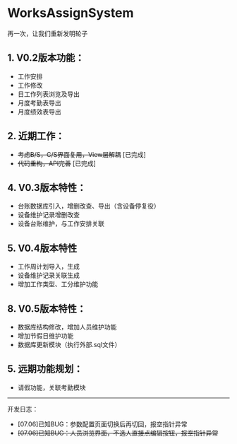 # WorksAssignSystem
再一次，让我们重新发明轮子
## 1. V0.2版本功能：
  * 工作安排
  * 工作修改
  * 日工作列表浏览及导出
  * 月度考勤表导出
  * 月度绩效表导出


## 2. 近期工作：
  * ~~考虑B/S，C/S界面复用，View层解耦~~ [已完成]
  * ~~代码重构，API完善~~ [已完成]

## 4. V0.3版本特性：
  * 台账数据库引入，增删改查、导出（含设备停复役）
  * 设备维护记录增删改查
  * 设备台账维护，与工作安排关联

## 5. V0.4版本特性
  * 工作周计划导入，生成
  * 设备维护记录关联生成
  * 增加工作类型、工分维护功能

## 8. V0.5版本特性：
  * 数据库结构修改，增加人员维护功能
  * 增加节假日维护功能
  * 数据库更新模块（执行外部.sql文件）

## 5. 远期功能规划：
  * 请假功能，关联考勤模块
 
---

开发日志：

* [07.06]已知BUG：参数配置页面切换后再切回，报空指针异常
* ~~[07.06]已知BUG：人员浏览界面，不选人直接点编辑按钮，报空指针异常~~